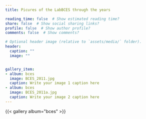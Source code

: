 ```yaml
---
title: Picures of the LabBCES through the years

reading_time: false  # Show estimated reading time?
share: false  # Show social sharing links?
profile: false  # Show author profile?
comments: false  # Show comments?

# Optional header image (relative to `assets/media/` folder).
header:
  caption: ""
  image: ""


gallery_item:
- album: bces
  image: BCES_2011.jpg
  caption: Write your image 1 caption here
- album: bces
  image: BCES_2011a.jpg
  caption: Write your image 2 caption here
---
```

{{< gallery album="bces" >}} 

